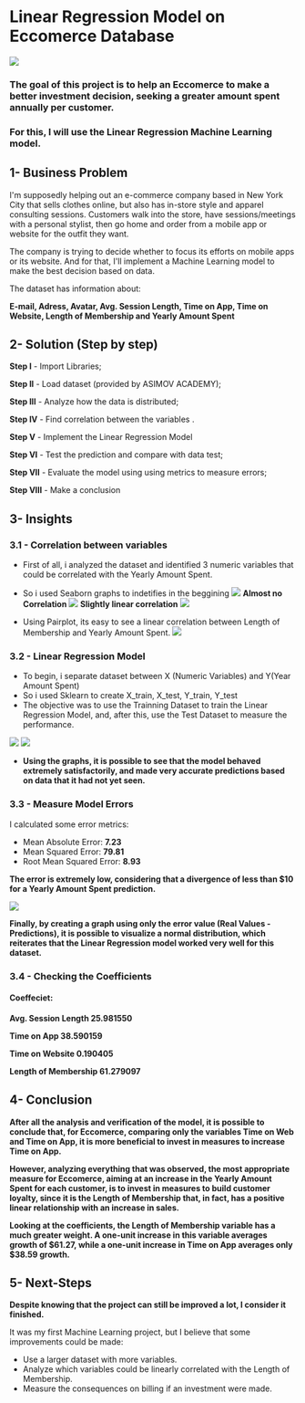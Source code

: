 # Linear Regression Model on Eccomerce Database

![](img/Eccomerce%20image.jpg)

### The goal of this project is to help an Eccomerce to make a better investment decision, seeking a greater amount spent annually per customer.
### For this, I will use the Linear Regression Machine Learning model.


## 1- Business Problem
I'm supposedly helping out an e-commerce company based in New York City that sells clothes online, but also has in-store style and apparel consulting sessions. Customers walk into the store, have sessions/meetings with a personal stylist, then go home and order from a mobile app or website for the outfit they want.


The company is trying to decide whether to focus its efforts on mobile apps or its website. And for that, I'll implement a Machine Learning model to make the best decision based on data.

The dataset has information about:

**E-mail, Adress, Avatar, Avg. Session Length, Time on App, Time on Website, Length of Membership and Yearly Amount Spent** 





## 2- Solution (Step by step)
 **Step I** - Import Libraries;
 
 **Step II** - Load dataset (provided by ASIMOV ACADEMY);
 
 **Step III** - Analyze how the data is distributed;
 
 **Step IV** - Find correlation between the variables .
 
 **Step V** - Implement the Linear Regression Model
 
 **Step VI** - Test the prediction and compare with data test;
 
 **Step VII** - Evaluate the model using using metrics to measure errors;
 
 **Step VIII** - Make a conclusion


## 3- Insights
 ### **3.1 - Correlation between variables** 
  - First of all, i analyzed the dataset and identified 3 numeric variables that could be correlated with the Yearly Amount Spent.
  - So i used Seaborn graphs to indetifies in the beggining
   ![](img/Time%20on%20Web%20x%20Yearly%20Amount%20Spent.png)
     **Almost no Correlation**
   ![](img/Time%20on%20App%20x%20Yearly%20Amount%20Spent.png)
    **Slightly linear correlation**
   ![](img/Pairplot%20general.png)

  - Using Pairplot, its easy to see a linear correlation between Length of Membership and Yearly Amount Spent.
   ![](img/Linear%20Regression.png)

### **3.2 - Linear Regression Model**
 - To begin, i separate dataset between X (Numeric Variables) and Y(Year Amount Spent)
 - So i used Sklearn to create X_train, X_test, Y_train, Y_test
 - The objective was to use the Trainning Dataset to train the Linear Regression Model, and, after this, use the Test Dataset to measure the performance.
   
  ![](img/Comparing%20Prediction%201.png)
  ![](img/Comparing%20Prediction%202.png)

 - **Using the graphs, it is possible to see that the model behaved extremely satisfactorily, and made very accurate predictions based on data that it had not yet seen.**

### **3.3 - Measure Model Errors**
I calculated some error metrics:
  - Mean Absolute Error: **7.23**
  - Mean Squared Error: **79.81**
  - Root Mean Squared Error: **8.93**

 **The error is extremely low, considering that a divergence of less than $10 for a Yearly Amount Spent prediction.**

 ![](img/Normal%20Distribution.png)


**Finally, by creating a graph using only the error value (Real Values - Predictions), it is possible to visualize a normal distribution, which reiterates that the Linear Regression model worked very well for this dataset.**

### **3.4 - Checking the Coefficients**
#### Coeffeciet:

**Avg. Session Length	25.981550**

**Time on App	38.590159**

**Time on Website	0.190405**

**Length of Membership	61.279097**

## 4- Conclusion
**After all the analysis and verification of the model, it is possible to conclude that, for Eccomerce, comparing only the variables Time on Web and Time on App, it is more beneficial to invest in measures to increase Time on App.**

**However, analyzing everything that was observed, the most appropriate measure for Eccomerce, aiming at an increase in the Yearly Amount Spent for each customer, is to invest in measures to build customer loyalty, since it is the Length of Membership that, in fact, has a positive linear relationship with an increase in sales.**

**Looking at the coefficients, the Length of Membership variable has a much greater weight. A one-unit increase in this variable averages growth of $61.27, while a one-unit increase in Time on App averages only $38.59 growth.**

## 5- Next-Steps

**Despite knowing that the project can still be improved a lot, I consider it finished.**

It was my first Machine Learning project, but I believe that some improvements could be made:
- Use a larger dataset with more variables.
- Analyze which variables could be linearly correlated with the Length of Membership.
- Measure the consequences on billing if an investment were made.


